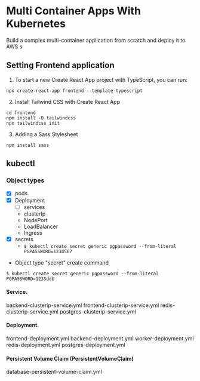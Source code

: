# Multi Container Apps With Kubernetes

Build a complex multi-container application from scratch and deploy it to AWS
   s
## Setting Frontend application

1. To start a new Create React App project with TypeScript, you can run:

```
npx create-react-app frontend --template typescript
```

2. Install Tailwind CSS with Create React App

```
cd frontend
npm install -D tailwindcss
npx tailwindcss init
```

3. Adding a Sass Stylesheet

```
npm install sass

```

## kubectl

### Object types

- [x] pods
- [x] Deployment
   - [ ] services
   - clusterIp
   - NodePort
   - LoadBalancer
   - Ingress
- [x] secrets
   - `$ kubectl create secret generic pgpassword --from-literal PGPASSWORD=1234567`

- Object type "secret" create command

```$ kubectl create secret generic pgpassword --from-literal PGPASSWORD=123Sddb```

#### Service. 

backend-clusterip-service.yml
frontend-clusterip-service.yml
redis-clusterip-service.yml
postgres-clusterip-service.yml

#### Deployment.

frontend-deployment.yml
backend-deployment.yml
worker-deployment.yml
redis-deployment.yml
postgres-deployment.yml

#### Persistent Volume Claim (PersistentVolumeClaim)

database-persistent-volume-claim.yml